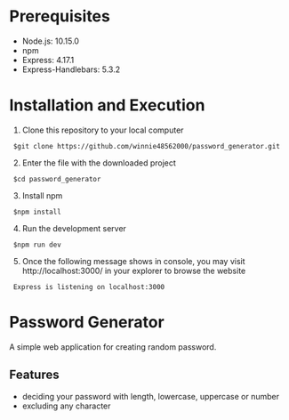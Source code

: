 # Prerequisites

- Node.js: 10.15.0
- npm
- Express: 4.17.1
- Express-Handlebars: 5.3.2

# Installation and Execution

1. Clone this repository to your local computer

```
 $git clone https://github.com/winnie48562000/password_generator.git
```

2. Enter the file with the downloaded project

```
 $cd password_generator
```

3. Install npm

```
 $npm install
```

4. Run the development server

```
 $npm run dev
```

5. Once the following message shows in console, you may visit http://localhost:3000/ in your explorer to browse the website

```
 Express is listening on localhost:3000
```

# Password Generator

A simple web application for creating random password.

## Features

- deciding your password with length, lowercase, uppercase or number
- excluding any character
